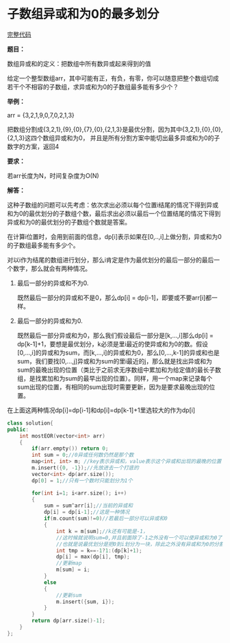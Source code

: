# 子数组异或和为0的最多划分
[完整代码](https://github.com/ludandandan/Programmer-interview-guide/blob/master/Chapter01_AdvancedVideo/mostEOR.cpp)

**题目：**

数组异或和的定义：把数组中所有数异或起来得到的值

给定一个整型数组arr，其中可能有正，有负，有零，你可以随意把整个数组切成若干个不相容的子数组，求异或和为0的子数组最多能有多少个？

**举例：**

arr = {3,2,1,9,0,7,0,2,1,3}

把数组分割成{3,2,1},{9},{0},{7},{0},{2,1,3}是最优分割，因为其中{3,2,1},{0},{0},{2,1,3}这四个数组异或和为0， 并且是所有分割方案中能切出最多异或和为0的子数字的方案，返回4

**要求：**

若arr长度为N，时间复杂度为O(N)


**解答：**

这种子数组的问题可以先考虑：依次求出必须以每个位置i结尾的情况下得到异或和为0的最优划分的子数组个数，最后求出必须以最后一个位置结尾的情况下得到异或和为0的最优划分的子数组个数就是答案。

在计算i位置时，会用到前面的信息，dp[i]表示如果在[0,..,i]上做分割，异或和为0的子数组最多能有多少个。

对以i作为结尾的数组进行划分，那么i肯定是作为最优划分的最后一部分的最后一个数字，那么就会有两种情况。
1. 最后一部分的异或和不为0.
    
    既然最后一部分的异或和不是0，那么dp[i] = dp[i-1]，即要或不要arr[i]都一样。
2. 最后一部分的异或和为0.
     
    既然最后一部分异或和为0，那么我们假设最后一部分是[k,...,i]那么dp[i] = dp[k-1]+1，要想是最优划分，k必须是里i最近的使异或和为0的数。假设[0,...,i]的异或和为sum，而[k,...,i]的异或和为0，那么[0,...,k-1]的异或和也是sum，我们要找[0,...,j]异或和为sum的里i最近的j，那么就是找出异或和为sum的最晚出现的位置（类比于之前求无序数组中累加和为给定值的最长子数组，是找累加和为sum的最早出现的位置）。同样，用一个map来记录每个sum出现的位置，有相同的sum出现时需要更新，因为是要求最晚出现的位置。

在上面这两种情况dp[i]=dp[i-1]和dp[i]=dp[k-1]+1里选较大的作为dp[i]


```c++
class solution{
public:
    int mostEOR(vector<int> arr)
    {
        if(arr.empty()) return 0;
        int sum = 0;//0异或任何数仍然是那个数
        map<int, int> m; //key表示异或和，value表示这个异或和出现的最晚的位置
        m.insert({0, -1});//先放进去一个打底的
        vector<int> dp(arr.size());
        dp[0] = 1;//只有一个数时只能划分为1个

        for(int i=1; i<arr.size(); i++)
        {
            sum = sum^arr[i];//当前的异或和
            dp[i] = dp[i-1];//这是一种情况
            if(m.count(sum)!=0)//若最后一部分可以异或和0
            {
                int k = m[sum];//k还有可能是-1，
                //这时候就说明sum=0,并且前面除了-1之外没有一个可以使异或和为0了，
                //也就是说最优划分是把0到i划分为一块，除此之外没有异或和为0的分割方式了
                int tmp = k==-1?1:(dp[k]+1);
                dp[i] = max(dp[i], tmp);
                //更新map
                m[sum] = i;
            }
            else
            {
                //更新sum
                m.insert({sum, i});
            }
        }
        return dp[arr.size()-1];
    }
};
```